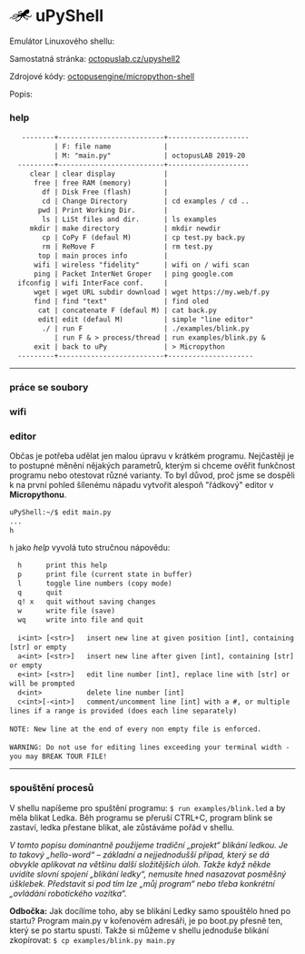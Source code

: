 # ![logo](img/logo_small.png) uPyShell

Emulátor Linuxového shellu:

Samostatná stránka:
[octopuslab.cz/upyshell2](https://www.octopuslab.cz/upyshell2/)

Zdrojové kódy: 
[octopusengine/micropython-shell](https://github.com/octopusengine/micropython-shell)

Popis:

### help

```batch
   --------+--------------------------+--------------------
           | F: file name             |
           | M: "main.py"             | octopusLAB 2019-20
  ---------+--------------------------+--------------------
     clear | clear display            |   
      free | free RAM (memory)        |
        df | Disk Free (flash)        |
        cd | Change Directory         | cd examples / cd ..
       pwd | Print Working Dir.       |
        ls | LiSt files and dir.      | ls examples
     mkdir | make directory           | mkdir newdir
        cp | CoPy F (defaul M)        | cp test.py back.py
        rm | ReMove F                 | rm test.py
       top | main proces info         | 
      wifi | wireless "fidelity"      | wifi on / wifi scan
      ping | Packet InterNet Groper   | ping google.com
  ifconfig | wifi InterFace conf.     |
      wget | wget URL subdir download | wget https://my.web/f.py  
      find | find "text"              | find oled 
       cat | concatenate F (defaul M) | cat back.py
       edit| edit (defaul M)          | simple "line editor"
        ./ | run F                    | ./examples/blink.py
           | run F & > process/thread | run examples/blink.py &
      exit | back to uPy              | > Micropython
  ---------+--------------------------+---------------------
```
---

### práce se soubory

### wifi

### editor

Občas je potřeba udělat jen malou úpravu v krátkém programu. Nejčastěji je to postupné měnění nějakých parametrů, kterým si chceme ověřit funkčnost programu nebo otestovat různé varianty. To byl důvod, proč jsme se dospěli k na první pohled šílenému nápadu vytvořit alespoň "řádkový" editor v **Micropythonu**.
```batch
uPyShell:~/$ edit main.py
...
h 
```
`h` jako *help* vyvolá tuto stručnou nápovědu:

```batch
  h      print this help
  p      print file (current state in buffer)
  l      toggle line numbers (copy mode)
  q      quit
  q! x   quit without saving changes
  w      write file (save)
  wq     write into file and quit

  i<int> [<str>]   insert new line at given position [int], containing [str] or empty
  a<int> [<str>]   insert new line after given [int], containing [str] or empty
  e<int> [<str>]   edit line number [int], replace line with [str] or will be prompted
  d<int>           delete line number [int]
  c<int>[-<int>]   comment/uncomment line [int] with a #, or multiple lines if a range is provided (does each line separately)

NOTE: New line at the end of every non empty file is enforced.

WARNING: Do not use for editing lines exceeding your terminal width - you may BREAK TOUR FILE!
```




---

### spouštění procesů

V shellu napíšeme pro spuštění programu:
`$ run examples/blink.led`
a by měla blikat Ledka. Běh programu se přeruší CTRL+C, program blink se zastaví, ledka přestane blikat, ale zůstáváme pořád v shellu.

*V tomto popisu dominantně použijeme tradiční „projekt“ blikání ledkou. Je to takový „hello-word“ – základní a nejjednodušší případ, který se dá obvykle aplikovat na většinu další složitějších úloh. Takže když někde uvidíte slovní spojení „blikání ledky“, nemusíte hned nasazovat posměšný úšklebek. Představit si pod tím lze „můj program“ nebo třeba konkrétní „ovládání robotického vozítka“.*

**Odbočka:**
Jak docílíme toho, aby se blikání Ledky samo spouštělo hned po startu? Program main.py v kořenovém adresáři, je po boot.py přesně ten, který se po startu spustí. Takže si můžeme v shellu jednoduše blikání zkopírovat:
`$ cp examples/blink.py main.py`